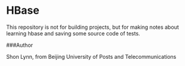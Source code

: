 HBase
=====

This repository is not for building projects, but for making notes about learning hbase and saving some source code of tests.

###Author

Shon Lynn, from Beijing University of Posts and Telecommunications



